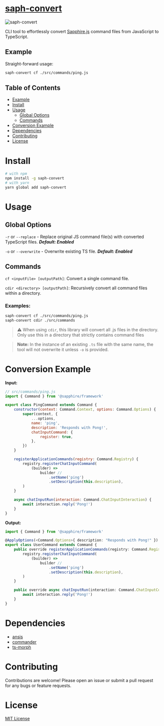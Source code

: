 # [saph-convert](https://github.com/fearandesire/saph-convert)

![saph-convert](https://img.shields.io/npm/v/saph-convert)

CLI tool to effortlessly convert [Sapphire.js](https://sapphirejs.dev/) command files from JavaScript to TypeScript.

## Example
Straight-forward usage:
```bash
saph-convert cf ./src/commands/ping.js
```

## Table of Contents
- [Example](#example)
- [Install](#install)
- [Usage](#usage)
    - [Global Options](#global-options)
    - [Commands](#commands)
- [Conversion Example](#conversion-example)
- [Dependencies](#dependencies)
- [Contributing](#contributing)
- [License](#license)


# Install

```bash
# with npm
npm install -g saph-convert
# with yarn
yarn global add saph-convert
```

# Usage
## Global Options
`-r` or `--replace` - Replace original JS command file(s) with converted TypeScript files. **_Default: Enabled_**

`-o` or `--overwrite` - Overwrite existing TS file. **_Default: Enabled_**


## Commands

`cf <inputFile> [outputPath]`: Convert a single command file.

`cdir <directory> [outputPath]`: Recursively convert all command files within a directory.

### **Examples:**
```bash
saph-convert cf ./src/commands/ping.js
saph-convert cdir ./src/commands
```
> ⚠️ When using `cdir`, this library will convert all .js files in the directory. Only use this in a directory that strictly contains command files

> **Note:** In the instance of an existing `.ts` file with the same name, the tool will not overwrite it unless `-o` is provided.

# Conversion Example
**Input:**
```js 
// src/commands/ping.js
import { Command } from '@sapphire/framework'

export class PingCommand extends Command {
	constructor(context: Command.Context, options: Command.Options) {
		super(context, {
			...options,
			name: 'ping',
			description: 'Responds with Pong!',
			chatInputCommand: {
				register: true,
			},
		})
	}

	registerApplicationCommands(registry: Command.Registry) {
		registry.registerChatInputCommand(
			(builder) =>
				builder //
					.setName('ping')
					.setDescription(this.description),
		)
	}

	async chatInputRun(interaction: Command.ChatInputInteraction) {
		await interaction.reply('Pong!')
	}
}
```

**Output:**
```ts
import { Command } from '@sapphire/framework'

@ApplyOptions(<Command.Options>{ description: "Responds with Pong!" })
export class UserCommand extends Command {
	public override registerApplicationCommands(registry: Command.Registry) {
		registry.registerChatInputCommand(
			(builder) =>
				builder //
					.setName('ping')
					.setDescription(this.description),
		)
	}

	public override async chatInputRun(interaction: Command.ChatInputCommandInteraction) {
		await interaction.reply('Pong!')
	}
}
```

# Dependencies
- [ansis](https://www.npmjs.com/package/ansis)
- [commander](https://www.npmjs.com/package/commander)
- [ts-morph](https://www.npmjs.com/package/ts-morph)

# Contributing
Contributions are welcome! Please open an issue or submit a pull request for any bugs or feature requests.

# License
[MIT License](LICENSE)